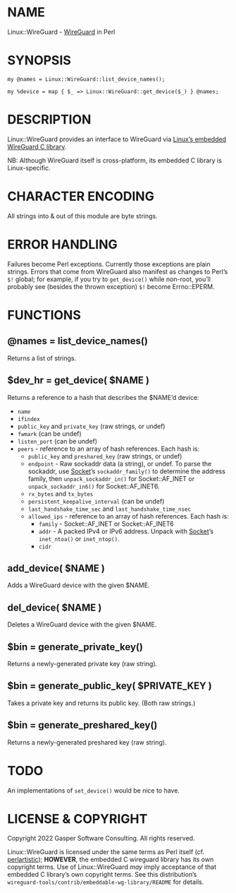 # NAME

Linux::WireGuard - [WireGuard](https://www.wireguard.com/) in Perl

# SYNOPSIS

    my @names = Linux::WireGuard::list_device_names();

    my %device = map { $_ => Linux::WireGuard::get_device($_) } @names;

# DESCRIPTION

Linux::WireGuard provides an interface to WireGuard via
[Linux’s embedded WireGuard C library](https://git.zx2c4.com/wireguard-tools/tree/contrib/embeddable-wg-library).

NB: Although WireGuard itself is cross-platform, its embedded C
library is Linux-specific.

# CHARACTER ENCODING

All strings into & out of this module are byte strings.

# ERROR HANDLING

Failures become Perl exceptions. Currently those exceptions are
plain strings. Errors that come from WireGuard also manifest as
changes to Perl’s `$!` global; for example, if you try to
`get_device()` while non-root, you’ll probably see (besides the
thrown exception) `$!` become Errno::EPERM.

# FUNCTIONS

## @names = list\_device\_names()

Returns a list of strings.

## $dev\_hr = get\_device( $NAME )

Returns a reference to a hash that describes the $NAME’d device:

- `name`
- `ifindex`
- `public_key` and `private_key` (raw strings, or undef)
- `fwmark` (can be undef)
- `listen_port` (can be undef)
- `peers` - reference to an array of hash references. Each hash is:
    - `public_key` and `preshared_key` (raw strings, or undef)
    - `endpoint` - Raw sockaddr data (a string), or undef. To parse
    the sockaddr, use [Socket](https://metacpan.org/pod/Socket)’s `sockaddr_family()` to determine the
    address family, then `unpack_sockaddr_in()` for Socket::AF\_INET or
    `unpack_sockaddr_in6()` for Socket::AF\_INET6.
    - `rx_bytes` and `tx_bytes`
    - `persistent_keepalive_interval` (can be undef)
    - `last_handshake_time_sec` and `last_handshake_time_nsec`
    - `allowed_ips` - reference to an array of hash references. Each hash is:
        - `family` - Socket::AF\_INET or Socket::AF\_INET6
        - `addr` - A packed IPv4 or IPv6 address. Unpack with [Socket](https://metacpan.org/pod/Socket)’s
        `inet_ntoa()` or `inet_ntop()`.
        - `cidr`

## add\_device( $NAME )

Adds a WireGuard device with the given $NAME.

## del\_device( $NAME )

Deletes a WireGuard device with the given $NAME.

## $bin = generate\_private\_key()

Returns a newly-generated private key (raw string).

## $bin = generate\_public\_key( $PRIVATE\_KEY )

Takes a private key and returns its public key. (Both raw strings.)

## $bin = generate\_preshared\_key()

Returns a newly-generated preshared key (raw string).

# TODO

An implementations of `set_device()` would be nice to have.

# LICENSE & COPYRIGHT

Copyright 2022 Gasper Software Consulting. All rights reserved.

Linux::WireGuard is licensed under the same terms as Perl itself (cf.
[perlartistic](https://metacpan.org/pod/perlartistic)); **HOWEVER**, the embedded C wireguard library has its
own copyright terms. Use of Linux::WireGuard _may_ imply acceptance of
that embedded C library’s own copyright terms. See this distribution’s
`wireguard-tools/contrib/embeddable-wg-library/README` for details.
